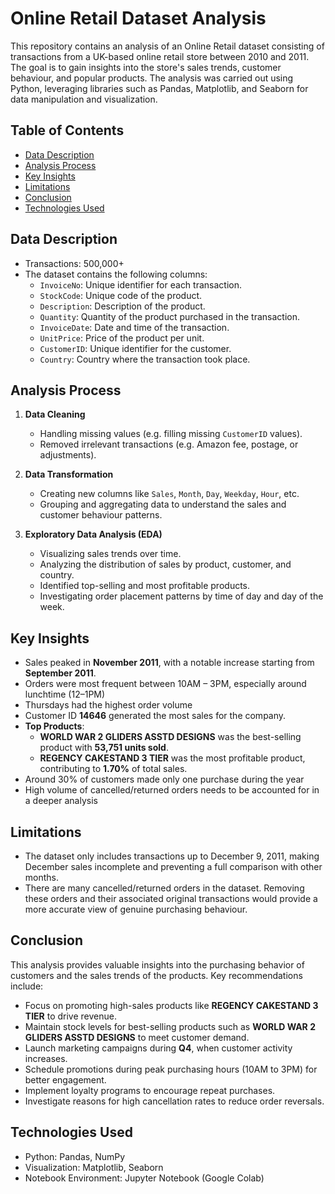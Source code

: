 # Online Retail Dataset Analysis

This repository contains an analysis of an Online Retail dataset consisting of transactions from a UK-based online retail store between 2010 and 2011. The goal is to gain insights into the store's sales trends, customer behaviour, and popular products. The analysis was carried out using Python, leveraging libraries such as Pandas, Matplotlib, and Seaborn for data manipulation and visualization.

## Table of Contents

- [Data Description](#data-description)
- [Analysis Process](#analysis-process)
- [Key Insights](#key-insights)
- [Limitations](#limitations)
- [Conclusion](#conclusion)
- [Technologies Used](#technologies-used)


## Data Description
- Transactions: 500,000+
- The dataset contains the following columns:
   - `InvoiceNo`: Unique identifier for each transaction.
   - `StockCode`: Unique code of the product.
   - `Description`: Description of the product.
   - `Quantity`: Quantity of the product purchased in the transaction.
   - `InvoiceDate`: Date and time of the transaction.
   - `UnitPrice`: Price of the product per unit.
   - `CustomerID`: Unique identifier for the customer.
   - `Country`: Country where the transaction took place.

## Analysis Process

1. **Data Cleaning**

   - Handling missing values (e.g. filling missing `CustomerID` values).
   - Removed irrelevant transactions (e.g. Amazon fee, postage, or adjustments).

2. **Data Transformation**

   - Creating new columns like `Sales`, `Month`, `Day`, `Weekday`, `Hour`, etc.
   - Grouping and aggregating data to understand the sales and customer behaviour patterns.

3. **Exploratory Data Analysis (EDA)**

   - Visualizing sales trends over time.
   - Analyzing the distribution of sales by product, customer, and country.
   - Identified top-selling and most profitable products.
   - Investigating order placement patterns by time of day and day of the week.

## Key Insights

- Sales peaked in **November 2011**, with a notable increase starting from **September 2011**.
- Orders were most frequent between 10AM – 3PM, especially around lunchtime (12–1PM)
- Thursdays had the highest order volume
- Customer ID **14646** generated the most sales for the company.
- **Top Products**:
  - **WORLD WAR 2 GLIDERS ASSTD DESIGNS** was the best-selling product with **53,751 units sold**.
  - **REGENCY CAKESTAND 3 TIER** was the most profitable product, contributing to **1.70%** of total sales.
- Around 30% of customers made only one purchase during the year
- High volume of cancelled/returned orders needs to be accounted for in a deeper analysis

## Limitations

- The dataset only includes transactions up to December 9, 2011, making December sales incomplete and preventing a full comparison with other months.
- There are many cancelled/returned orders in the dataset. Removing these orders and their associated original transactions would provide a more accurate view of genuine purchasing behaviour.

## Conclusion

This analysis provides valuable insights into the purchasing behavior of customers and the sales trends of the products. Key recommendations include:

- Focus on promoting high-sales products like **REGENCY CAKESTAND 3 TIER** to drive revenue.
- Maintain stock levels for best-selling products such as **WORLD WAR 2 GLIDERS ASSTD DESIGNS** to meet customer demand.
- Launch marketing campaigns during **Q4**, when customer activity increases.
- Schedule promotions during peak purchasing hours (10AM to 3PM) for better engagement.
- Implement loyalty programs to encourage repeat purchases.
- Investigate reasons for high cancellation rates to reduce order reversals.

## Technologies Used

- Python: Pandas, NumPy
- Visualization: Matplotlib, Seaborn
- Notebook Environment: Jupyter Notebook (Google Colab)
